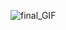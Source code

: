 ![final_GIF](https://github.com/Nirob-0812/Object_Detection_Yolo/assets/75689692/12b5620f-34dc-4b5e-9c89-59afe48a0c5f)
